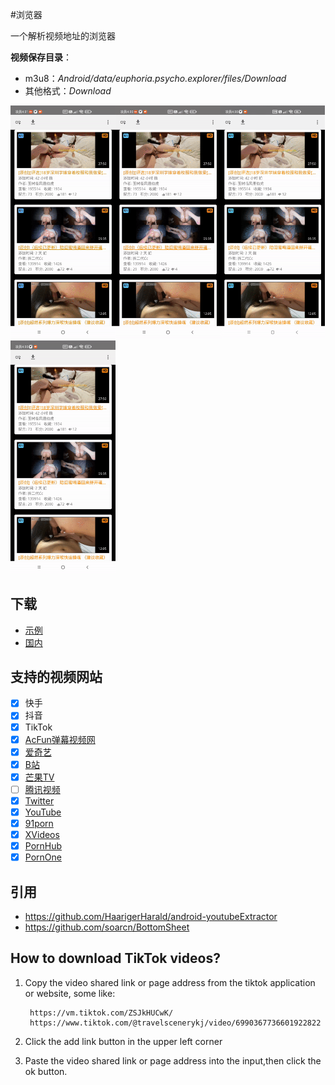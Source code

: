 #浏览器

一个解析视频地址的浏览器

**视频保存目录**：

- m3u8：*Android/data/euphoria.psycho.explorer/files/Download*
- 其他格式：*Download*

<img src="images/5.gif" width="33.3%"><img src="images/6.gif" width="33.3%"><img src="images/3.gif" width="33.3%"><img src="images/4.gif" width="33.3%">

## 下载

* [示例](https://github.com/grandiloquent/VideoBrowser/releases)
* [国内](https://lucidu.cn/article/jqdkgl)

## 支持的视频网站

* [x] 快手
* [x] 抖音
* [x] TikTok
* [x] [AcFun弹幕视频网](https://www.acfun.cn/)
* [x] [爱奇艺](https://m.iqiyi.com/)
* [x] [B站](https://www.bilibili.com/)
* [x] [芒果TV](https://mgtv.com/)
* [ ] [腾讯视频](https://v.qq.com/)
* [x] [Twitter](https://m.twitter.com)
* [x] [YouTube](https://m.youtube.com)
* [x] [91porn](https://91porn.com/index.php)
* [x] [XVideos](https://xvideos.com)
* [x] [PornHub](https://www.pornhub.com)
* [x] [PornOne](https://pornone.com/)

## 引用

* https://github.com/HaarigerHarald/android-youtubeExtractor
* https://github.com/soarcn/BottomSheet

## How to download TikTok videos?

1. Copy the video shared link or page address from the tiktok application or website, some like:

        https://vm.tiktok.com/ZSJkHUCwK/
        https://www.tiktok.com/@travelscenerykj/video/6990367736601922822

2. Click the add link button in the upper left corner

3. Paste the video shared link or page address into the input,then click the ok button.